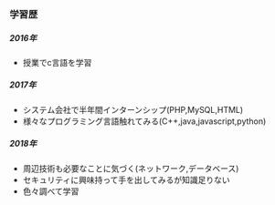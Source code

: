 ### 学習歴

##### 2016年
- 授業でc言語を学習 
##### 2017年
- システム会社で半年間インターンシップ(PHP,MySQL,HTML)
- 様々なプログラミング言語触れてみる(C++,java,javascript,python)
##### 2018年
- 周辺技術も必要なことに気づく(ネットワーク,データベース)
- セキュリティに興味持って手を出してみるが知識足りない
- 色々調べて学習

<!--
**rrrkr/rrrkr** is a ✨ _special_ ✨ repository because its `README.md` (this file) appears on your GitHub profile.

Here are some ideas to get you started:

- 🔭 I’m currently working on ...
- 🌱 I’m currently learning ...
- 👯 I’m looking to collaborate on ...
- 🤔 I’m looking for help with ...
- 💬 Ask me about ...
- 📫 How to reach me: ...
- 😄 Pronouns: ...
- ⚡ Fun fact: ...
-->
